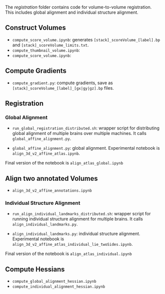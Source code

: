 The *registration* folder contains code for volume-to-volume registration. This includes global alignment and individual structure alignment.


## Construct Volumes
- `compute_score_volume.ipynb`: generates `[stack]_scoreVolume_[label].bp` and `[stack]_scoreVolume_limits.txt`.
- `compute_thumbnail_volume.ipynb`:
- `compute_score_volume.ipynb`:

## Compute Gradients
- `compute_gradient.py`: compute gradients, save as `[stack]_scoreVolume_[label]_[gx|gy|gz].bp` files.

## Registration

### Global Alignment

- `run_global_registration_distributed.sh`: wrapper script for distributing global alignment of multiple brains over multiple machines. It calls `global_affine_alignment.py`.

- `global_affine_alignment.py`: global alignment. Experimental notebook is `align_3d_v2_affine_atlas.ipynb`.

Final version of the notebook is `align_atlas_global.ipynb`

## Align two annotated Volumes
- `align_3d_v2_affine_annotations.ipynb`

### Individual Structure Alignment

- `run_align_individual_landmarks_distributed.sh`: wrapper script for running individual structure alignment for multiple brains. It calls `align_individual_landmarks.py`.

- `align_individual_landmarks.py`: individual structure alignment. Experimental notebook is `align_3d_v2_affine_atlas_individual_lie_twoSides.ipynb`.

Final version of the notebook is `align_atlas_individual.ipynb`

## Compute Hessians
- `compute_global_alignment_hessian.ipynb`
- `compute_individual_alignment_hessian.ipynb`
